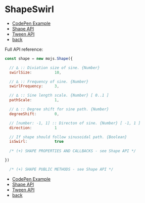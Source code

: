# ShapeSwirl

- [CodePen Example](http://codepen.io/sol0mka/pen/pbebwQ)
- [Shape API](./shape.md)
- [Tween API](./tweens/tween.md)
- [back](./index.md)

Full API reference:

```javascript
const shape = new mojs.Shape({

  // ∆ :: Diviation size of sine. {Number}
  swirlSize:          10,

  // ∆ :: Frequency of sine. {Number}
  swirlFrequency:     3,

  // ∆ :: Sine length scale. {Number} [ 0..1 ]
  pathScale:          1,

  // ∆ :: Degree shift for sine path. {Number}
  degreeShift:        0,

  // [number: -1, 1] :: Directon of sine. {Number} [ -1, 1 ]
  direction:          1

  // If shape should follow sinusoidal path. {Boolean}
  isSwirl:            true
  
  /* (+) SHAPE PROPERTIES AND CALLBACKS - see Shape API */

})

  /* (+) SHAPE PUBLIC METHODS - see Shape API */

```

- [CodePen Example](http://codepen.io/sol0mka/pen/pbebwQ)
- [Shape API](./shape.md)
- [Tween API](./tweens/tween.md)
- [back](./index.md)